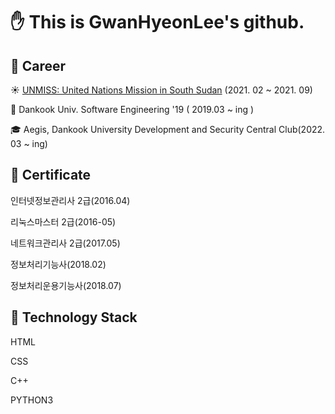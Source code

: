 # ✋ This is GwanHyeonLee's github.
## 🧑 Career

☀️ [UNMISS: United Nations Mission in South Sudan](https://ko.wikipedia.org/wiki/%EB%8C%80%ED%95%9C%EB%AF%BC%EA%B5%AD_%EB%82%A8%EC%88%98%EB%8B%A8_%EC%9E%AC%EA%B1%B4%EC%A7%80%EC%9B%90%EB%8B%A8)
 (2021. 02 ~ 2021. 09)

🏫 Dankook Univ. Software Engineering '19 ( 2019.03 ~ ing )

🎓 Aegis, Dankook University Development and Security Central Club(2022. 03 ~ ing)

## 📑 Certificate

인터넷정보관리사 2급(2016.04)

리눅스마스터 2급(2016-05)

네트워크관리사 2급(2017.05)

정보처리기능사(2018.02)

정보처리운용기능사(2018.07)

## 🔧 Technology Stack

HTML

CSS

C++

PYTHON3

